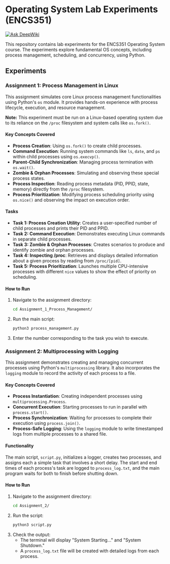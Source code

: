 # Operating System Lab Experiments (ENCS351)
[![Ask DeepWiki](https://devin.ai/assets/askdeepwiki.png)](https://deepwiki.com/TarunGoel93/Operating-System-Lab-Experiments-ENCS351-)

This repository contains lab experiments for the ENCS351 Operating System course. The experiments explore fundamental OS concepts, including process management, scheduling, and concurrency, using Python.

## Experiments

### Assignment 1: Process Management in Linux

This assignment simulates core Linux process management functionalities using Python's `os` module. It provides hands-on experience with process lifecycle, execution, and resource management.

**Note:** This experiment must be run on a Linux-based operating system due to its reliance on the `/proc` filesystem and system calls like `os.fork()`.

#### Key Concepts Covered
- **Process Creation**: Using `os.fork()` to create child processes.
- **Command Execution**: Running system commands like `ls`, `date`, and `ps` within child processes using `os.execvp()`.
- **Parent-Child Synchronization**: Managing process termination with `os.wait()`.
- **Zombie & Orphan Processes**: Simulating and observing these special process states.
- **Process Inspection**: Reading process metadata (PID, PPID, state, memory) directly from the `/proc` filesystem.
- **Process Prioritization**: Modifying process scheduling priority using `os.nice()` and observing the impact on execution order.

#### Tasks
- **Task 1: Process Creation Utility**: Creates a user-specified number of child processes and prints their PID and PPID.
- **Task 2: Command Execution**: Demonstrates executing Linux commands in separate child processes.
- **Task 3: Zombie & Orphan Processes**: Creates scenarios to produce and identify zombie and orphan processes.
- **Task 4: Inspecting /proc**: Retrieves and displays detailed information about a given process by reading from `/proc/[pid]`.
- **Task 5: Process Prioritization**: Launches multiple CPU-intensive processes with different `nice` values to show the effect of priority on scheduling.

#### How to Run
1.  Navigate to the assignment directory:
    ```sh
    cd Assignment_1_Process_Management/
    ```
2.  Run the main script:
    ```sh
    python3 process_management.py
    ```
3.  Enter the number corresponding to the task you wish to execute.

### Assignment 2: Multiprocessing with Logging

This assignment demonstrates creating and managing concurrent processes using Python's `multiprocessing` library. It also incorporates the `logging` module to record the activity of each process to a file.

#### Key Concepts Covered
- **Process Instantiation**: Creating independent processes using `multiprocessing.Process`.
- **Concurrent Execution**: Starting processes to run in parallel with `process.start()`.
- **Process Synchronization**: Waiting for processes to complete their execution using `process.join()`.
- **Process-Safe Logging**: Using the `logging` module to write timestamped logs from multiple processes to a shared file.

#### Functionality
The main script, `script.py`, initializes a logger, creates two processes, and assigns each a simple task that involves a short delay. The start and end times of each process's task are logged to `process_log.txt`, and the main program waits for both to finish before shutting down.

#### How to Run
1.  Navigate to the assignment directory:
    ```sh
    cd Assignment_2/
    ```
2.  Run the script:
    ```sh
    python3 script.py
    ```
3.  Check the output:
    -   The terminal will display "System Starting..." and "System Shutdown."
    -   A `process_log.txt` file will be created with detailed logs from each process.

